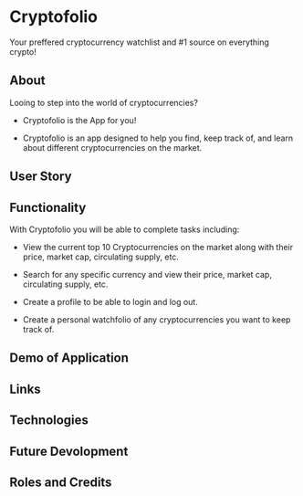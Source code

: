 
# Cryptofolio

Your preffered cryptocurrency watchlist and #1 source on everything crypto!

## About
Looing to step into the world of cryptocurrencies?

* Cryptofolio is the App for you!

* Cryptofolio is an app designed to help you find, keep track of, and learn about different cryptocurrencies on the market.

## User Story

## Functionality
With Cryptofolio you will be able to complete tasks including:

* View the current top 10 Cryptocurrencies on the market along with their price, market cap, circulating supply, etc.

* Search for any specific currency and view their price, market cap, circulating supply, etc.

* Create a profile to be able to login and log out. 

* Create a personal watchfolio of any cryptocurrencies you want to keep track of.

## Demo of Application

## Links

## Technologies

## Future Devolopment

## Roles and Credits



